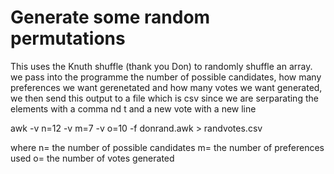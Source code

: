 # Generate some random permutations
This uses the Knuth shuffle (thank you Don) to randomly shuffle an array.
we pass into the programme the number of possible candidates, how many preferences we want gerenetated and how many votes we want generated, we then send this output to a file which is csv since we are serparating the elements with a comma nd t and a new vote with a new line


awk -v n=12 -v m=7 -v o=10 -f donrand.awk > randvotes.csv

where 
n= the number of possible candidates
m= the number of preferences used
o= the number of votes generated
